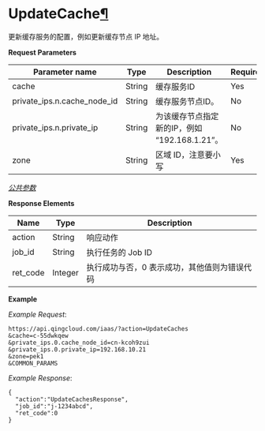 ---
---

# UpdateCache[¶](#updatecache "永久链接至标题")

更新缓存服务的配置，例如更新缓存节点 IP 地址。

**Request Parameters**

| Parameter name | Type | Description | Required |
| --- | --- | --- | --- |
| cache | String | 缓存服务ID | Yes |
| private_ips.n.cache_node_id | String | 缓存服务节点ID。 | No |
| private_ips.n.private_ip | String | 为该缓存节点指定新的IP，例如 “192.168.1.21”。 | No |
| zone | String | 区域 ID，注意要小写 | Yes |

[_公共参数_](../../common/parameters.html#api-common-parameters)

**Response Elements**

| Name | Type | Description |
| --- | --- | --- |
| action | String | 响应动作 |
| job_id | String | 执行任务的 Job ID |
| ret_code | Integer | 执行成功与否，0 表示成功，其他值则为错误代码 |

**Example**

_Example Request_:

```
https://api.qingcloud.com/iaas/?action=UpdateCaches
&cache=c-55dwkqew
&private_ips.0.cache_node_id=cn-kcoh9zui
&private_ips.0.private_ip=192.168.10.21
&zone=pek1
&COMMON_PARAMS
```

_Example Response_:

```
{
  "action":"UpdateCachesResponse",
  "job_id":"j-1234abcd",
  "ret_code":0
}
```
